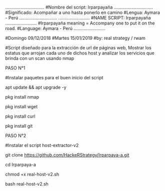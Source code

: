 ...............................
#Nombre del script: Irparpayaña
...............................
#Significado: Acompañar a uno hasta ponerlo en camino 
#Lengua: Aymara - Perú
..............................
.........................
#NAME SCRIPT: Irparpayaña
.........................
#Irparpayaña meaning = Accompany one to put it on the road.
#Language: Aymara - Perú 
.........................

#Domingo 09/12/2018
#Martes 15/01/2019
#by: real strategy / rwam

#Script diseñado para la extracción de url de páginas web, Mostrar los estatus que arrojan cada uno de dichos host y analizar los servicios que brinda con un scan usando nmap 

PASO N°1

#Instalar paquetes para el buen inicio del script

apt update && apt upgrade -y

pkg install nmap

pkg install wget

pkg install curl

pkg install git


PASO N°2

#Instalar el script host-extractor-v2

git clone https://github.com/HackeRStrategy/Irparpaya-a.git

cd Irparpaya-a

chmod +x real-host-v2.sh

bash real-host-v2.sh


